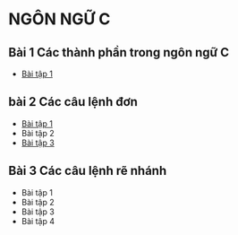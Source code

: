 # NGÔN NGỮ C
## Bài 1 Các thành phần trong ngôn ngữ C
- [Bài tập 1](https://www.jdoodle.com/iembed/v0/B63)
## bài 2 Các câu lệnh đơn 
- [Bài tập 1](https://www.jdoodle.com/iembed/v0/B6d)
- Bài tập 2
- [Bài tập 3](https://www.jdoodle.com/iembed/v0/B6D)
## Bài 3 Các câu lệnh rẽ nhánh 
- Bài tập 1
- Bài tập 2 
- Bài tập 3
- Bài tập 4
